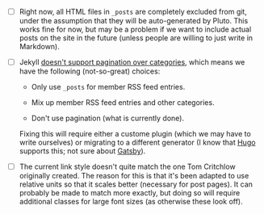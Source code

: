 - [ ] Right now, all HTML files in `_posts` are completely excluded from git, under the assumption that they will be auto-generated by Pluto. This works fine for now, but may be a problem if we want to include actual posts on the site in the future (unless people are willing to just write in Markdown).

- [ ] Jekyll [doesn't support pagination over categories](https://jekyllrb.com/docs/pagination/), which means we have the following (not-so-great) choices:

	- Only use `_posts` for member RSS feed entries.

	- Mix up member RSS feed entries and other categories.

	- Don't use pagination (what is currently done).

	Fixing this will require either a custome plugin (which we may have to write ourselves) or migrating to a different generator (I know that [Hugo](https://gohugo.io/) supports this; not sure about [Gatsby](https://www.gatsbyjs.org/)).

- [ ] The current link style doesn't quite match the one Tom Critchlow originally created. The reason for this is that it's been adapted to use relative units so that it scales better (necessary for post pages). It can probably be made to match more exactly, but doing so will require additional classes for large font sizes (as otherwise these look off).
